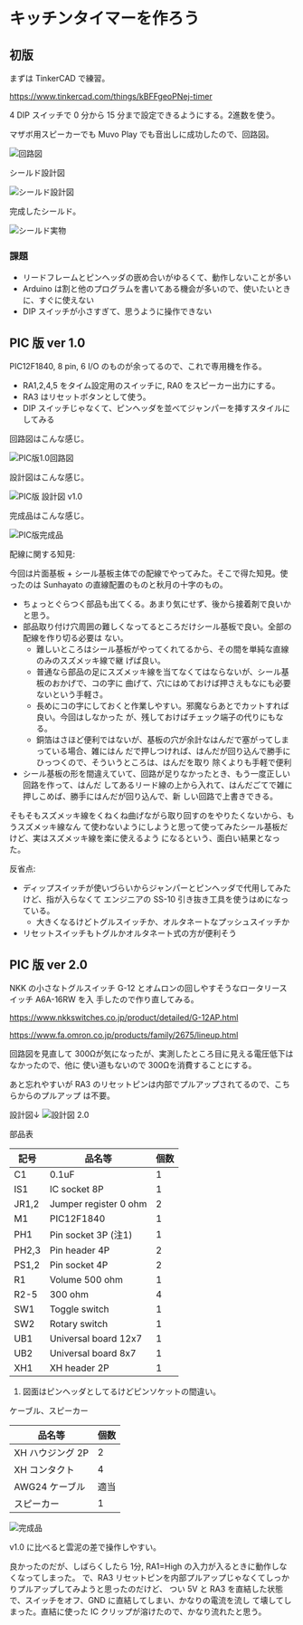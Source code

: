 # キッチンタイマーを作ろう

## 初版

まずは TinkerCAD で練習。

https://www.tinkercad.com/things/kBFFgeoPNej-timer

4 DIP スイッチで 0 分から 15 分まで設定できるようにする。2進数を使う。

マザボ用スピーカーでも Muvo Play でも音出しに成功したので、回路図。

![回路図](./kicad/timer01/timer01.png)

シールド設計図

![シールド設計図](./librecad/timer01.png)

完成したシールド。

![シールド実物](./photos/KitchenTimerShield.jpg)

### 課題

- リードフレームとピンヘッダの嵌め合いがゆるくて、動作しないことが多い
- Arduino は割と他のプログラムを書いてある機会が多いので、使いたいときに、すぐに使えない
- DIP スイッチが小さすぎて、思うように操作できない

## PIC 版 ver 1.0

PIC12F1840, 8 pin, 6 I/O のものが余ってるので、これで専用機を作る。

- RA1,2,4,5 をタイム設定用のスイッチに, RA0 をスピーカー出力にする。
- RA3 はリセットボタンとして使う。
- DIP スイッチじゃなくて、ピンヘッダを並べてジャンパーを挿すスタイルにしてみる

回路図はこんな感じ。

![PIC版1.0回路図](./pic_version/kicad/TimerPIC12F1840_1/TimerPic12F1840_1.png)

設計図はこんな感じ。

![PIC版 設計図 v1.0](./pic_version/librecad/timer01.png)

完成品はこんな感じ。

![PIC版完成品](./pic_version/KitchenTimerPIC_1.0.jpg)

配線に関する知見:

今回は片面基板 + シール基板主体での配線でやってみた。そこで得た知見。使ったのは Sunhayato
の直線配置のものと秋月の十字のもの。

- ちょっとぐらつく部品も出てくる。あまり気にせず、後から接着剤で良いかと思う。
- 部品取り付け穴周囲の難しくなってるところだけシール基板で良い。全部の配線を作り切る必要は
  ない。
  - 難しいところはシール基板がやってくれてるから、その間を単純な直線のみのスズメッキ線で継
    げば良い。
  - 普通なら部品の足にスズメッキ線を当てなくてはならないが、シール基板のおかげで、コの字に
    曲げて、穴にはめておけば押さえもなにも必要ないという手軽さ。
  - 長めにコの字にしておくと作業しやすい。邪魔ならあとでカットすれば良い。今回はしなかった
    が、残しておけばチェック端子の代りにもなる。
  - 銅箔はさほど便利ではないが、基板の穴が余計なはんだで塞がってしまっている場合、雑にはん
    だで押しつければ、はんだが回り込んで勝手にひっつくので、そういうところは、はんだを取り
    除くよりも手軽で便利
- シール基板の形を間違えていて、回路が足りなかったとき、もう一度正しい回路を作って、はんだ
  してあるリード線の上から入れて、はんだごてで雑に押しこめば、勝手にはんだが回り込んで、新
  しい回路で上書きできる。

そもそもスズメッキ線をくねくね曲げながら取り回すのをやりたくないから、もうスズメッキ線なん
て使わないようにしようと思って使ってみたシール基板だけど、実はスズメッキ線を楽に使えるよう
になるという、面白い結果となった。

反省点:

- ディップスイッチが使いづらいからジャンパーとピンヘッダで代用してみたけど、指が入らなくて
  エンジニアの SS-10 引き抜き工具を使うはめになっている。
  - 大きくなるけどトグルスイッチか、オルタネートなプッシュスイッチか
- リセットスイッチもトグルかオルタネート式の方が便利そう

## PIC 版 ver 2.0

NKK の小さなトグルスイッチ G-12 とオムロンの回しやすそうなロータリースイッチ A6A-16RW を入
手したので作り直してみる。

https://www.nkkswitches.co.jp/product/detailed/G-12AP.html

https://www.fa.omron.co.jp/products/family/2675/lineup.html

回路図を見直して 300Ωが気になったが、実測したところ目に見える電圧低下はなかったので、他に
使い道もないので 300Ωを消費することにする。

あと忘れやすいが RA3 のリセットピンは内部でプルアップされてるので、こちらからのプルアップ
は不要。

設計図↓
![設計図 2.0](./pic_version/librecad/timer02.png)

部品表

| 記号 | 品名等                                                 | 個数 |
| ---  | -----------------------------------------------------  | ---  |
| C1   | 0.1uF                                                  | 1    |
| IS1  | IC socket 8P                                           | 1    |
| JR1,2| Jumper register 0 ohm                                  | 2    |
| M1   | PIC12F1840                                             | 1    |
| PH1  | Pin socket 3P (注1)                                    | 1    |
| PH2,3| Pin header 4P                                          | 2    |
| PS1,2| Pin socket 4P                                          | 2    |
| R1   | Volume 500 ohm                                         | 1    |
| R2-5 | 300 ohm                                                | 4    |
| SW1  | Toggle switch                                          | 1    |
| SW2  | Rotary switch                                          | 1    |
| UB1  | Universal board 12x7                                   | 1    |
| UB2  | Universal board 8x7                                    | 1    |
| XH1  | XH header 2P                                           | 1    |

1) 図面はピンヘッダとしてるけどピンソケットの間違い。

ケーブル、スピーカー

| 品名等                                                          | 個数  |
| -------------------------------------------------------------   | ----- |
| XH ハウジング 2P                                                | 2     |
| XH コンタクト                                                   | 4     |
| AWG24 ケーブル                                                  | 適当  |
| スピーカー                                                      | 1     |

![完成品](./photos/キッチンタイマー2.0.jpeg)

v1.0 に比べると雲泥の差で操作しやすい。

良かったのだが、しばらくしたら 1分, RA1=High の入力が入るときに動作しなくなってしまった。
で、RA3 リセットピンを内部プルアップじゃなくてしっかりプルアップしてみようと思ったのだけど、
つい 5V と RA3 を直結した状態で、スイッチをオフ、GND に直結してしまい、かなりの電流を流し
て壊してしまった。直結に使った IC クリップが溶けたので、かなり流れたと思う。


